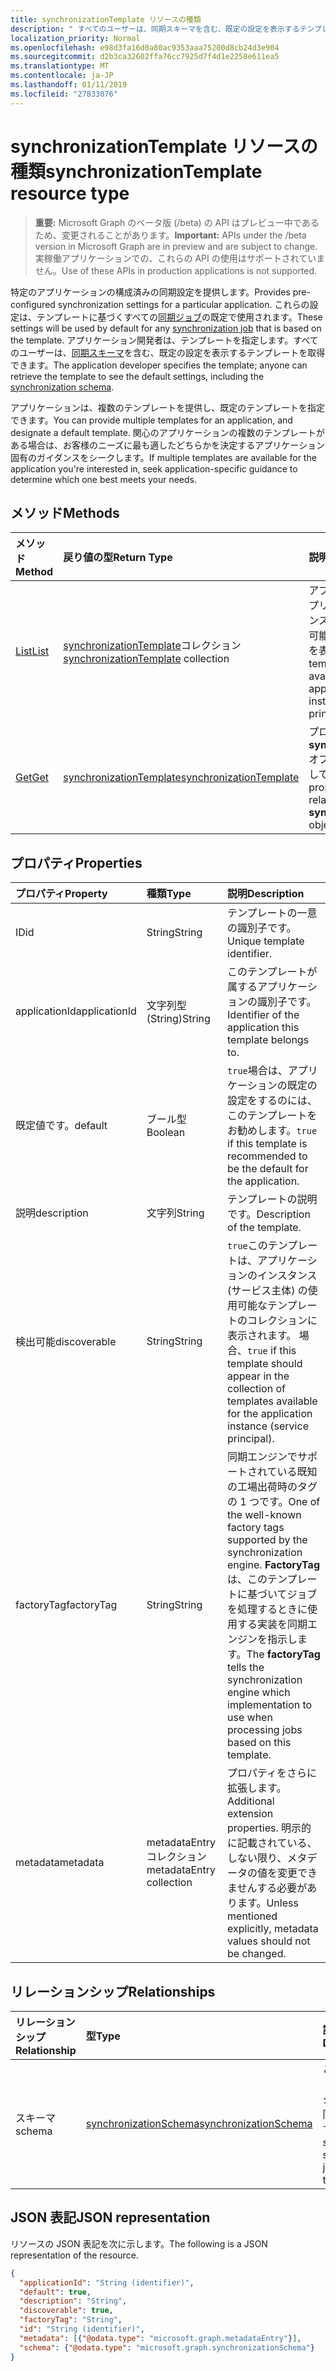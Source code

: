 ```yaml
---
title: synchronizationTemplate リソースの種類
description: " すべてのユーザーは、同期スキーマを含む、既定の設定を表示するテンプレートを取得できます。"
localization_priority: Normal
ms.openlocfilehash: e98d3fa16d0a80ac9353aaa75200d8cb24d3e904
ms.sourcegitcommit: d2b3ca32602ffa76cc7925d7f4d1e2258e611ea5
ms.translationtype: MT
ms.contentlocale: ja-JP
ms.lasthandoff: 01/11/2019
ms.locfileid: "27833076"
---
```

# <a name="synchronizationtemplate-resource-type"></a><span data-ttu-id="66df0-103">synchronizationTemplate リソースの種類</span><span class="sxs-lookup"><span data-stu-id="66df0-103">synchronizationTemplate resource type</span></span>

> <span data-ttu-id="66df0-104">**重要:** Microsoft Graph のベータ版 (/beta) の API はプレビュー中であるため、変更されることがあります。</span><span class="sxs-lookup"><span data-stu-id="66df0-104">**Important:** APIs under the /beta version in Microsoft Graph are in preview and are subject to change.</span></span> <span data-ttu-id="66df0-105">実稼働アプリケーションでの、これらの API の使用はサポートされていません。</span><span class="sxs-lookup"><span data-stu-id="66df0-105">Use of these APIs in production applications is not supported.</span></span>

<span data-ttu-id="66df0-106">特定のアプリケーションの構成済みの同期設定を提供します。</span><span class="sxs-lookup"><span data-stu-id="66df0-106">Provides pre-configured synchronization settings for a particular application.</span></span> <span data-ttu-id="66df0-107">これらの設定は、テンプレートに基づくすべての[同期ジョブ](synchronization-synchronizationjob.md)の既定で使用されます。</span><span class="sxs-lookup"><span data-stu-id="66df0-107">These settings will be used by default for any [synchronization job](synchronization-synchronizationjob.md) that is based on the template.</span></span> <span data-ttu-id="66df0-108">アプリケーション開発者は、テンプレートを指定します。すべてのユーザーは、[同期スキーマ](synchronization-synchronizationschema.md)を含む、既定の設定を表示するテンプレートを取得できます。</span><span class="sxs-lookup"><span data-stu-id="66df0-108">The application developer specifies the template; anyone can retrieve the template to see the default settings, including the [synchronization schema](synchronization-synchronizationschema.md).</span></span>

<span data-ttu-id="66df0-109">アプリケーションは、複数のテンプレートを提供し、既定のテンプレートを指定できます。</span><span class="sxs-lookup"><span data-stu-id="66df0-109">You can provide multiple templates for an application, and designate a default template.</span></span> <span data-ttu-id="66df0-110">関心のアプリケーションの複数のテンプレートがある場合は、お客様のニーズに最も適したどちらかを決定するアプリケーション固有のガイダンスをシークします。</span><span class="sxs-lookup"><span data-stu-id="66df0-110">If multiple templates are available for the application you're interested in, seek application-specific guidance to determine which one best meets your needs.</span></span>

## <a name="methods"></a><span data-ttu-id="66df0-111">メソッド</span><span class="sxs-lookup"><span data-stu-id="66df0-111">Methods</span></span>

| <span data-ttu-id="66df0-112">メソッド</span><span class="sxs-lookup"><span data-stu-id="66df0-112">Method</span></span>        | <span data-ttu-id="66df0-113">戻り値の型</span><span class="sxs-lookup"><span data-stu-id="66df0-113">Return Type</span></span>               | <span data-ttu-id="66df0-114">説明</span><span class="sxs-lookup"><span data-stu-id="66df0-114">Description</span></span>                  |
|:--------------|:--------------------------|:-----------------------------|
|[<span data-ttu-id="66df0-115">List</span><span class="sxs-lookup"><span data-stu-id="66df0-115">List</span></span>](../api/synchronization-synchronizationtemplate-list.md)    |<span data-ttu-id="66df0-116">[synchronizationTemplate](synchronization-synchronizationtemplate.md)コレクション</span><span class="sxs-lookup"><span data-stu-id="66df0-116">[synchronizationTemplate](synchronization-synchronizationtemplate.md) collection</span></span>  |<span data-ttu-id="66df0-117">アプリケーションまたはアプリケーションのインスタンス (サービス主体) の使用可能なテンプレートの一覧を表示します。</span><span class="sxs-lookup"><span data-stu-id="66df0-117">List the templates that are available for an application or application instance (service principal).</span></span>|
|[<span data-ttu-id="66df0-118">Get</span><span class="sxs-lookup"><span data-stu-id="66df0-118">Get</span></span>](../api/synchronization-synchronizationtemplate-get.md)      |[<span data-ttu-id="66df0-119">synchronizationTemplate</span><span class="sxs-lookup"><span data-stu-id="66df0-119">synchronizationTemplate</span></span>](synchronization-synchronizationtemplate.md)   |<span data-ttu-id="66df0-120">プロパティと**synchronizationTemplate**オブジェクトの関係を参照してください。</span><span class="sxs-lookup"><span data-stu-id="66df0-120">Read the properties and relationships of the **synchronizationTemplate** object.</span></span>|
<!-- 
|[Create](../api/synchronization-synchronizationtemplate-post.md) |[synchronizationTemplate](synchronization-synchronizationtemplate.md)   |Create a new template for an application.|
|[Update](../api/synchronization-synchronizationtemplate-put.md)   |[synchronizationTemplate](synchronization-synchronizationtemplate.md)   |Update the template.| 
-->

## <a name="properties"></a><span data-ttu-id="66df0-121">プロパティ</span><span class="sxs-lookup"><span data-stu-id="66df0-121">Properties</span></span>

| <span data-ttu-id="66df0-122">プロパティ</span><span class="sxs-lookup"><span data-stu-id="66df0-122">Property</span></span>      | <span data-ttu-id="66df0-123">種類</span><span class="sxs-lookup"><span data-stu-id="66df0-123">Type</span></span>                      | <span data-ttu-id="66df0-124">説明</span><span class="sxs-lookup"><span data-stu-id="66df0-124">Description</span></span>                  |
|:--------------|:--------------------------|:-----------------------------|
|<span data-ttu-id="66df0-125">ID</span><span class="sxs-lookup"><span data-stu-id="66df0-125">id</span></span>             |<span data-ttu-id="66df0-126">String</span><span class="sxs-lookup"><span data-stu-id="66df0-126">String</span></span>                     |<span data-ttu-id="66df0-127">テンプレートの一意の識別子です。</span><span class="sxs-lookup"><span data-stu-id="66df0-127">Unique template identifier.</span></span>|
|<span data-ttu-id="66df0-128">applicationId</span><span class="sxs-lookup"><span data-stu-id="66df0-128">applicationId</span></span>  |<span data-ttu-id="66df0-129">文字列型 (String)</span><span class="sxs-lookup"><span data-stu-id="66df0-129">String</span></span>                     |<span data-ttu-id="66df0-130">このテンプレートが属するアプリケーションの識別子です。</span><span class="sxs-lookup"><span data-stu-id="66df0-130">Identifier of the application this template belongs to.</span></span>|
|<span data-ttu-id="66df0-131">既定値です。</span><span class="sxs-lookup"><span data-stu-id="66df0-131">default</span></span>        |<span data-ttu-id="66df0-132">ブール型</span><span class="sxs-lookup"><span data-stu-id="66df0-132">Boolean</span></span>                    |<span data-ttu-id="66df0-133">`true`場合は、アプリケーションの既定の設定をするのには、このテンプレートをお勧めします。</span><span class="sxs-lookup"><span data-stu-id="66df0-133">`true` if this template is recommended to be the default for the application.</span></span>|
|<span data-ttu-id="66df0-134">説明</span><span class="sxs-lookup"><span data-stu-id="66df0-134">description</span></span>    |<span data-ttu-id="66df0-135">文字列</span><span class="sxs-lookup"><span data-stu-id="66df0-135">String</span></span>                     |<span data-ttu-id="66df0-136">テンプレートの説明です。</span><span class="sxs-lookup"><span data-stu-id="66df0-136">Description of the template.</span></span>|
|<span data-ttu-id="66df0-137">検出可能</span><span class="sxs-lookup"><span data-stu-id="66df0-137">discoverable</span></span>   |<span data-ttu-id="66df0-138">String</span><span class="sxs-lookup"><span data-stu-id="66df0-138">String</span></span>                     |<span data-ttu-id="66df0-139">`true`このテンプレートは、アプリケーションのインスタンス (サービス主体) の使用可能なテンプレートのコレクションに表示されます。 場合、</span><span class="sxs-lookup"><span data-stu-id="66df0-139">`true` if this template should appear in the collection of templates available for the application instance (service principal).</span></span>|
|<span data-ttu-id="66df0-140">factoryTag</span><span class="sxs-lookup"><span data-stu-id="66df0-140">factoryTag</span></span>     |<span data-ttu-id="66df0-141">String</span><span class="sxs-lookup"><span data-stu-id="66df0-141">String</span></span>                     |<span data-ttu-id="66df0-142">同期エンジンでサポートされている既知の工場出荷時のタグの 1 つです。</span><span class="sxs-lookup"><span data-stu-id="66df0-142">One of the well-known factory tags supported by the synchronization engine.</span></span> <span data-ttu-id="66df0-143">**FactoryTag**は、このテンプレートに基づいてジョブを処理するときに使用する実装を同期エンジンを指示します。</span><span class="sxs-lookup"><span data-stu-id="66df0-143">The **factoryTag** tells the synchronization engine which implementation to use when processing jobs based on this template.</span></span>|
|<span data-ttu-id="66df0-144">metadata</span><span class="sxs-lookup"><span data-stu-id="66df0-144">metadata</span></span>       |<span data-ttu-id="66df0-145">metadataEntry コレクション</span><span class="sxs-lookup"><span data-stu-id="66df0-145">metadataEntry collection</span></span>   |<span data-ttu-id="66df0-146">プロパティをさらに拡張します。</span><span class="sxs-lookup"><span data-stu-id="66df0-146">Additional extension properties.</span></span> <span data-ttu-id="66df0-147">明示的に記載されている、しない限り、メタデータの値を変更できませんする必要があります。</span><span class="sxs-lookup"><span data-stu-id="66df0-147">Unless mentioned explicitly, metadata values should not be changed.</span></span>|

## <a name="relationships"></a><span data-ttu-id="66df0-148">リレーションシップ</span><span class="sxs-lookup"><span data-stu-id="66df0-148">Relationships</span></span>
| <span data-ttu-id="66df0-149">リレーションシップ</span><span class="sxs-lookup"><span data-stu-id="66df0-149">Relationship</span></span>      | <span data-ttu-id="66df0-150">型</span><span class="sxs-lookup"><span data-stu-id="66df0-150">Type</span></span>      |<span data-ttu-id="66df0-151">説明</span><span class="sxs-lookup"><span data-stu-id="66df0-151">Description</span></span>|
|:------------------|:----------|:----------|
|<span data-ttu-id="66df0-152">スキーマ</span><span class="sxs-lookup"><span data-stu-id="66df0-152">schema</span></span>             |[<span data-ttu-id="66df0-153">synchronizationSchema</span><span class="sxs-lookup"><span data-stu-id="66df0-153">synchronizationSchema</span></span>](synchronization-synchronizationschema.md)     |<span data-ttu-id="66df0-154">このテンプレートに基づいて、ジョブの既定の同期スキーマです。</span><span class="sxs-lookup"><span data-stu-id="66df0-154">Default synchronization schema for the jobs based on this template.</span></span>|

## <a name="json-representation"></a><span data-ttu-id="66df0-155">JSON 表記</span><span class="sxs-lookup"><span data-stu-id="66df0-155">JSON representation</span></span>

<span data-ttu-id="66df0-156">リソースの JSON 表記を次に示します。</span><span class="sxs-lookup"><span data-stu-id="66df0-156">The following is a JSON representation of the resource.</span></span>

<!-- {
  "blockType": "resource",
  "optionalProperties": [

  ],
  "@odata.type": "microsoft.graph.synchronizationTemplate"
}-->

```json
{
  "applicationId": "String (identifier)",
  "default": true,
  "description": "String",
  "discoverable": true,
  "factoryTag": "String",
  "id": "String (identifier)",
  "metadata": [{"@odata.type": "microsoft.graph.metadataEntry"}],
  "schema": {"@odata.type": "microsoft.graph.synchronizationSchema"}
}

```

<!-- uuid: 8fcb5dbc-d5aa-4681-8e31-b001d5168d79
2015-10-25 14:57:30 UTC -->
<!-- {
  "type": "#page.annotation",
  "description": "synchronizationTemplate resource",
  "keywords": "",
  "section": "documentation",
  "tocPath": ""
}-->
